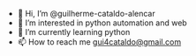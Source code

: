 - 👋 Hi, I’m @guilherme-cataldo-alencar
- 👀 I’m interested in python automation and web 
- 🌱 I’m currently learning python
- 📫 How to reach me gui4cataldo@gmail.com

<!---
guilherme-cataldo-alencar/guilherme-cataldo-alencar is a ✨ special ✨ repository because its `README.md` (this file) appears on your GitHub profile.
You can click the Preview link to take a look at your changes.
--->

